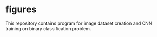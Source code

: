 # figures
This repository contains program for image dataset creation and CNN training on binary classification problem.
